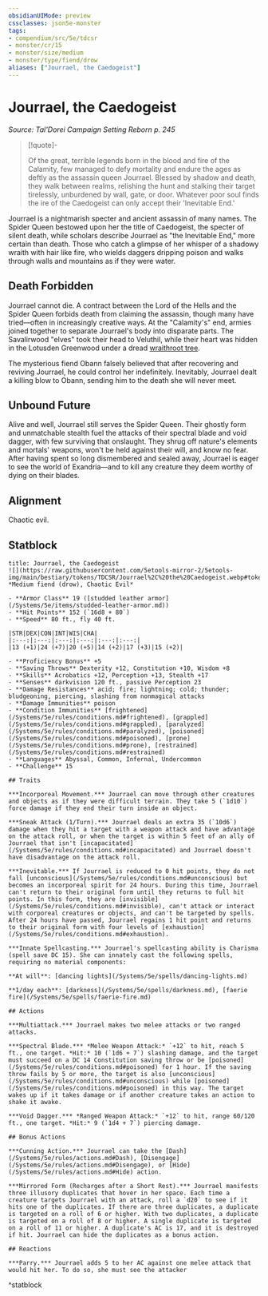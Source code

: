 ```yaml
---
obsidianUIMode: preview
cssclasses: json5e-monster
tags:
- compendium/src/5e/tdcsr
- monster/cr/15
- monster/size/medium
- monster/type/fiend/drow
aliases: ["Jourrael, the Caedogeist"]
---
```

# Jourrael, the Caedogeist
*Source: Tal'Dorei Campaign Setting Reborn p. 245*  

> [!quote]-  
> 
> Of the great, terrible legends born in the blood and fire of the Calamity, few managed to defy mortality and endure the ages as deftly as the assassin queen Jourrael. Blessed by shadow and death, they walk between realms, relishing the hunt and stalking their target tirelessly, unburdened by wall, gate, or door. Whatever poor soul finds the ire of the Caedogeist can only accept their 'Inevitable End.'

Jourrael is a nightmarish specter and ancient assassin of many names. The Spider Queen bestowed upon her the title of Caedogeist, the specter of silent death, while scholars describe Jourrael as "the Inevitable End," more certain than death. Those who catch a glimpse of her whisper of a shadowy wraith with hair like fire, who wields daggers dripping poison and walks through walls and mountains as if they were water.

## Death Forbidden

Jourrael cannot die. A contract between the Lord of the Hells and the Spider Queen forbids death from claiming the assassin, though many have tried—often in increasingly creative ways. At the "Calamity's" end, armies joined together to separate Jourrael's body into disparate parts. The Savalirwood "elves" took their head to Veluthil, while their heart was hidden in the Lotusden Greenwood under a dread [wraithroot tree](/Systems/5e/bestiary/plant/wraithroot-tree-tdcsr.md).

The mysterious fiend Obann falsely believed that after recovering and reviving Jourrael, he could control her indefinitely. Inevitably, Jourrael dealt a killing blow to Obann, sending him to the death she will never meet.

## Unbound Future

Alive and well, Jourrael still serves the Spider Queen. Their ghostly form and unmatchable stealth fuel the attacks of their spectral blade and void dagger, with few surviving that onslaught. They shrug off nature's elements and mortals' weapons, won't be held against their will, and know no fear. After having spent so long dismembered and sealed away, Jourrael is eager to see the world of Exandria—and to kill any creature they deem worthy of dying on their blades.

## Alignment

Chaotic evil.

## Statblock

```ad-statblock
title: Jourrael, the Caedogeist
![](https://raw.githubusercontent.com/5etools-mirror-2/5etools-img/main/bestiary/tokens/TDCSR/Jourrael%2C%20the%20Caedogeist.webp#token)
*Medium fiend (drow), Chaotic Evil*

- **Armor Class** 19 ([studded leather armor](/Systems/5e/items/studded-leather-armor.md))
- **Hit Points** 152 (`16d8 + 80`)
- **Speed** 80 ft., fly 40 ft.

|STR|DEX|CON|INT|WIS|CHA|
|:---:|:---:|:---:|:---:|:---:|:---:|
|13 (+1)|24 (+7)|20 (+5)|14 (+2)|17 (+3)|15 (+2)|

- **Proficiency Bonus** +5
- **Saving Throws** Dexterity +12, Constitution +10, Wisdom +8
- **Skills** Acrobatics +12, Perception +13, Stealth +17
- **Senses** darkvision 120 ft., passive Perception 23
- **Damage Resistances** acid; fire; lightning; cold; thunder; bludgeoning, piercing, slashing from nonmagical attacks
- **Damage Immunities** poison
- **Condition Immunities** [frightened](/Systems/5e/rules/conditions.md#frightened), [grappled](/Systems/5e/rules/conditions.md#grappled), [paralyzed](/Systems/5e/rules/conditions.md#paralyzed), [poisoned](/Systems/5e/rules/conditions.md#poisoned), [prone](/Systems/5e/rules/conditions.md#prone), [restrained](/Systems/5e/rules/conditions.md#restrained)
- **Languages** Abyssal, Common, Infernal, Undercommon
- **Challenge** 15

## Traits

***Incorporeal Movement.*** Jourrael can move through other creatures and objects as if they were difficult terrain. They take 5 (`1d10`) force damage if they end their turn inside an object.

***Sneak Attack (1/Turn).*** Jourrael deals an extra 35 (`10d6`) damage when they hit a target with a weapon attack and have advantage on the attack roll, or when the target is within 5 feet of an ally of Jourrael that isn't [incapacitated](/Systems/5e/rules/conditions.md#incapacitated) and Jourrael doesn't have disadvantage on the attack roll.

***Inevitable.*** If Jourrael is reduced to 0 hit points, they do not fall [unconscious](/Systems/5e/rules/conditions.md#unconscious) but becomes an incorporeal spirit for 24 hours. During this time, Jourrael can't return to their original form until they returns to full hit points. In this form, they are [invisible](/Systems/5e/rules/conditions.md#invisible), can't attack or interact with corporeal creatures or objects, and can't be targeted by spells. After 24 hours have passed, Jourrael regains 1 hit point and returns to their original form with four levels of [exhaustion](/Systems/5e/rules/conditions.md#exhaustion).

***Innate Spellcasting.*** Jourrael's spellcasting ability is Charisma (spell save DC 15). She can innately cast the following spells, requiring no material components:

**At will**: [dancing lights](/Systems/5e/spells/dancing-lights.md)

**1/day each**: [darkness](/Systems/5e/spells/darkness.md), [faerie fire](/Systems/5e/spells/faerie-fire.md)

## Actions

***Multiattack.*** Jourrael makes two melee attacks or two ranged attacks.

***Spectral Blade.*** *Melee Weapon Attack:* `+12` to hit, reach 5 ft., one target. *Hit:* 10 (`1d6 + 7`) slashing damage, and the target must succeed on a DC 14 Constitution saving throw or be [poisoned](/Systems/5e/rules/conditions.md#poisoned) for 1 hour. If the saving throw fails by 5 or more, the target is also [unconscious](/Systems/5e/rules/conditions.md#unconscious) while [poisoned](/Systems/5e/rules/conditions.md#poisoned) in this way. The target wakes up if it takes damage or if another creature takes an action to shake it awake.

***Void Dagger.*** *Ranged Weapon Attack:* `+12` to hit, range 60/120 ft., one target. *Hit:* 9 (`1d4 + 7`) piercing damage.

## Bonus Actions

***Cunning Action.*** Jourrael can take the [Dash](/Systems/5e/rules/actions.md#Dash), [Disengage](/Systems/5e/rules/actions.md#Disengage), or [Hide](/Systems/5e/rules/actions.md#Hide) action.

***Mirrored Form (Recharges after a Short Rest).*** Jourrael manifests three illusory duplicates that hover in her space. Each time a creature targets Jourrael with an attack, roll a `d20` to see if it hits one of the duplicates. If there are three duplicates, a duplicate is targeted on a roll of 6 or higher. With two duplicates, a duplicate is targeted on a roll of 8 or higher. A single duplicate is targeted on a roll of 11 or higher. A duplicate's AC is 17, and it is destroyed if hit. Jourrael can hide the duplicates as a bonus action.

## Reactions

***Parry.*** Jourrael adds 5 to her AC against one melee attack that would hit her. To do so, she must see the attacker
```
^statblock